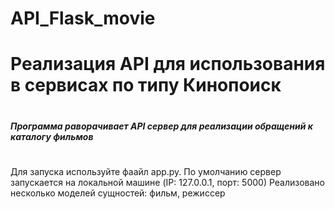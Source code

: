 # API_Flask_movie #

# Реализация API для использования в сервисах по типу Кинопоиск
# 
***Программа раворачивает API сервер для реализации обращений к каталогу фильмов***
#
Для запуска используйте фаайл app.py. По умолчанию сервер запускается на локальной машине (IP: 127.0.0.1, порт: 5000)
Реализовано несколько моделей сущностей: фильм, режиссер
